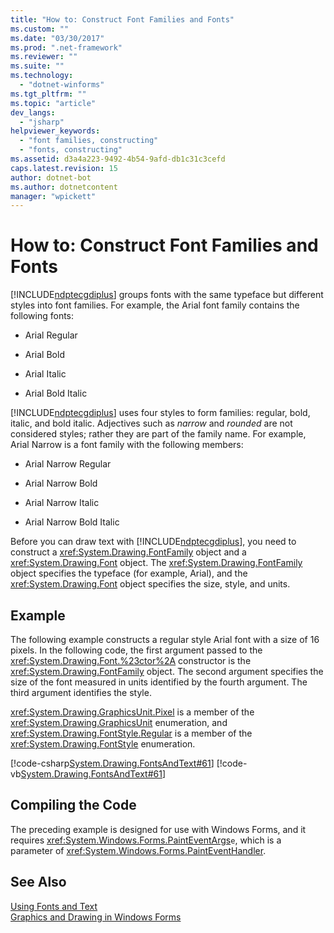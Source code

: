 ```yaml
---
title: "How to: Construct Font Families and Fonts"
ms.custom: ""
ms.date: "03/30/2017"
ms.prod: ".net-framework"
ms.reviewer: ""
ms.suite: ""
ms.technology: 
  - "dotnet-winforms"
ms.tgt_pltfrm: ""
ms.topic: "article"
dev_langs: 
  - "jsharp"
helpviewer_keywords: 
  - "font families, constructing"
  - "fonts, constructing"
ms.assetid: d3a4a223-9492-4b54-9afd-db1c31c3cefd
caps.latest.revision: 15
author: dotnet-bot
ms.author: dotnetcontent
manager: "wpickett"
---
```

# How to: Construct Font Families and Fonts
[!INCLUDE[ndptecgdiplus](../../../../includes/ndptecgdiplus-md.md)] groups fonts with the same typeface but different styles into font families. For example, the Arial font family contains the following fonts:  
  
-   Arial Regular  
  
-   Arial Bold  
  
-   Arial Italic  
  
-   Arial Bold Italic  
  
 [!INCLUDE[ndptecgdiplus](../../../../includes/ndptecgdiplus-md.md)] uses four styles to form families: regular, bold, italic, and bold italic. Adjectives such as *narrow* and *rounded* are not considered styles; rather they are part of the family name. For example, Arial Narrow is a font family with the following members:  
  
-   Arial Narrow Regular  
  
-   Arial Narrow Bold  
  
-   Arial Narrow Italic  
  
-   Arial Narrow Bold Italic  
  
 Before you can draw text with [!INCLUDE[ndptecgdiplus](../../../../includes/ndptecgdiplus-md.md)], you need to construct a <xref:System.Drawing.FontFamily> object and a <xref:System.Drawing.Font> object. The <xref:System.Drawing.FontFamily> object specifies the typeface (for example, Arial), and the <xref:System.Drawing.Font> object specifies the size, style, and units.  
  
## Example  
 The following example constructs a regular style Arial font with a size of 16 pixels. In the following code, the first argument passed to the <xref:System.Drawing.Font.%23ctor%2A> constructor is the <xref:System.Drawing.FontFamily> object. The second argument specifies the size of the font measured in units identified by the fourth argument. The third argument identifies the style.  
  
 <xref:System.Drawing.GraphicsUnit.Pixel> is a member of the <xref:System.Drawing.GraphicsUnit> enumeration, and <xref:System.Drawing.FontStyle.Regular> is a member of the <xref:System.Drawing.FontStyle> enumeration.  
  
 [!code-csharp[System.Drawing.FontsAndText#61](../../../../samples/snippets/csharp/VS_Snippets_Winforms/System.Drawing.FontsAndText/CS/Class1.cs#61)]
 [!code-vb[System.Drawing.FontsAndText#61](../../../../samples/snippets/visualbasic/VS_Snippets_Winforms/System.Drawing.FontsAndText/VB/Class1.vb#61)]  
  
## Compiling the Code  
 The preceding example is designed for use with Windows Forms, and it requires <xref:System.Windows.Forms.PaintEventArgs>`e`, which is a parameter of <xref:System.Windows.Forms.PaintEventHandler>.  
  
## See Also  
 [Using Fonts and Text](../../../../docs/framework/winforms/advanced/using-fonts-and-text.md)   
 [Graphics and Drawing in Windows Forms](../../../../docs/framework/winforms/advanced/graphics-and-drawing-in-windows-forms.md)
